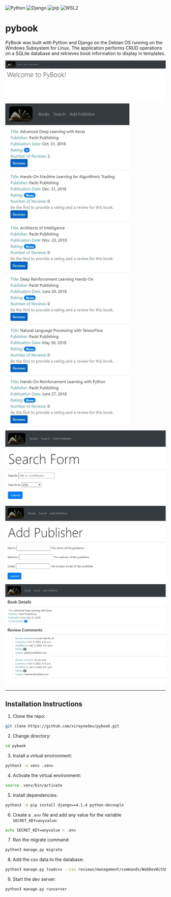 ![Python](https://img.shields.io/badge/Python-3.9.2-red)
![Django](https://img.shields.io/badge/Django-4.1.5-green)
![pip](https://img.shields.io/badge/pip-22.3.1-lightgrey)
![WSL2](https://img.shields.io/badge/WSL2-Windows%20Subsystem%20for%20Linux-informational)

# pybook

PyBook was built with Python and Django on the Debian OS running on the Windows Subsystem for Linux. The application performs CRUD operations on a SQLite database and retrieves book information to display in templates.

![application screenshot](assets/images/application-screenshot.webp)
![books screenshot](assets/images/books-screenshot.webp)
![search screenshot](assets/images/search-screenshot.webp)
![add publisher screenshot](assets/images/add-publisher-screenshot.webp)
![results screenshot](assets/images/results-screenshot.webp)

---

## Installation Instructions

1. Clone the repo:

```sh
git clone https://github.com/xiraynedev/pybook.git
```

2. Change directory:

```sh
cd pybook
```

3. Install a virtual environment:

```sh
python3 -m venv .venv
```

4. Activate the virtual environment:

```sh
source .venv/bin/activate
```

5. Install dependencies:

```sh
python3 -m pip install django==4.1.4 python-decouple
```

6. Create a `.env` file and add any value for the variable `SECRET_KEY=anyvalue`:

```sh
echo SECRET_KEY=anyvalue > .env
```

7. Run the migrate command:

```sh
python3 manage.py migrate
```

8. Add the csv data to the database:

```sh
python3 manage.py loadcsv --csv reviews/management/commands/WebDevWithDjangoData.csv
```

9. Start the dev server:

```sh
python3 manage.py runserver
```
